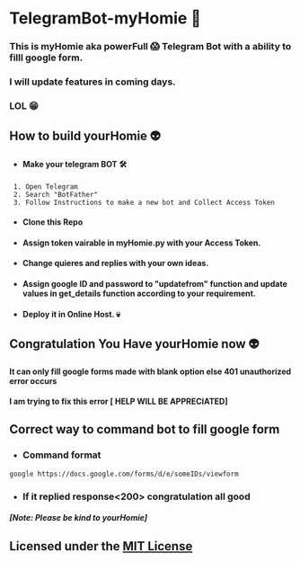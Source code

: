 # TelegramBot-myHomie 🤖

### This is myHomie aka powerFull 😱 Telegram Bot with a ability to filll google form.
### I will update features in coming days.
### LOL 😁	

## How to build yourHomie 👽
- #### Make your telegram BOT 🛠️
```
 1. Open Telegram
 2. Search "BotFather"
 3. Follow Instructions to make a new bot and Collect Access Token
```
- #### Clone this Repo 
- #### Assign token vairable in myHomie.py with your Access Token.
- #### Change quieres and replies with your own ideas.
- #### Assign google ID and password to "updatefrom" function and update values in get_details function according to your requirement.
- #### Deploy it in Online Host. 💀
## Congratulation You Have yourHomie now 👽

#### It can only fill google forms made with blank option else 401 unauthorized error occurs
#### I am trying to fix this error [ HELP WILL BE APPRECIATED]

## Correct way to command bot to fill google form
- ### Command format
`` google https://docs.google.com/forms/d/e/someIDs/viewform ``
- ### If it replied response<200> congratulation all good 

##### [Note: Please be kind to yourHomie]


## Licensed under the [MIT License](LICENSE)
